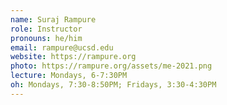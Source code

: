 ```yaml
---
name: Suraj Rampure
role: Instructor
pronouns: he/him
email: rampure@ucsd.edu
website: https://rampure.org
photo: https://rampure.org/assets/me-2021.png
lecture: Mondays, 6-7:30PM
oh: Mondays, 7:30-8:50PM; Fridays, 3:30-4:30PM
---
```

